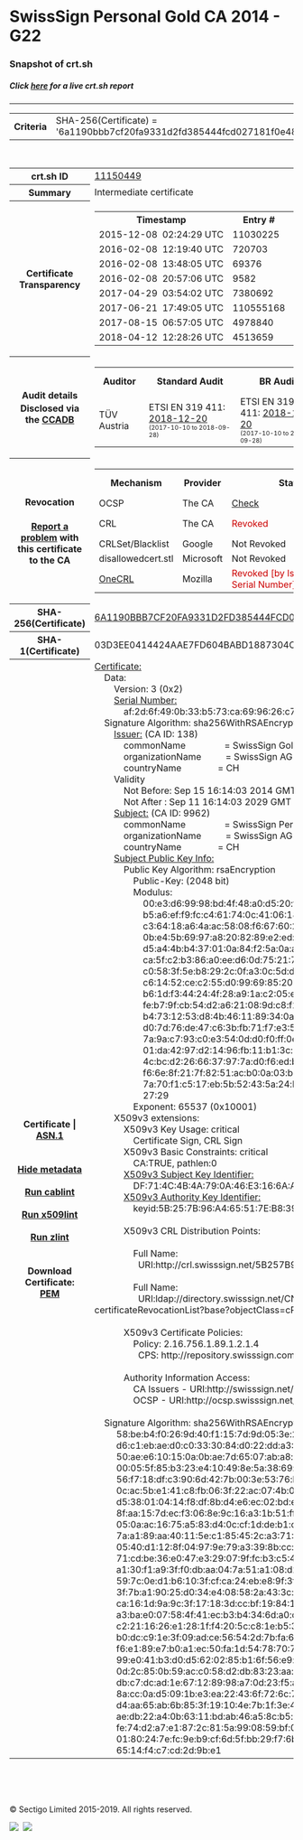 # SwissSign Personal Gold CA 2014 - G22
### Snapshot of crt.sh
##### Click [here](https://crt.sh/?q=6A1190BBB7CF20FA9331D2FD385444FCD027181F0E488D5EDA5C67EC567A0392) for a live crt.sh report

---
<!DOCTYPE HTML PUBLIC "-//W3C//DTD HTML 4.0 Transitional//EN">
<HTML>

<BODY>

<TABLE>
  <TR>
    <TH class="outer">Criteria</TH>
    <TD class="outer">SHA-256(Certificate) = '6a1190bbb7cf20fa9331d2fd385444fcd027181f0e488d5eda5c67ec567a0392'</TD>
  </TR>
</TABLE>
<BR>
<TABLE>
  <TR>
    <TH class="outer">crt.sh ID</TH>
    <TD class="outer"><A href="?id=11150449">11150449</A></TD>
  </TR>
  <TR>
    <TH class="outer">Summary</TH>
    <TD class="outer">Intermediate certificate</TD>
  </TR>
  <TR>
    <TH class="outer">Certificate<BR>Transparency</TH>
    <TD class="outer">
<TABLE class="options" style="margin-left:0px">
  <TR>
    <TH>Timestamp</TH>
    <TH>Entry #</TH>
    <TH>Log Operator</TH>
    <TH>Log URL</TH>
  </TR>
  <TR>
    <TD>2015-12-08&nbsp; <FONT class="small">02:24:29 UTC</FONT></TD>
    <TD>11030225</TD>
    <TD>Google</TD>
    <TD>https://ct.googleapis.com/pilot</TD>
  </TR>
  <TR>
    <TD>2016-02-08&nbsp; <FONT class="small">12:19:40 UTC</FONT></TD>
    <TD>720703</TD>
    <TD>Certly</TD>
    <TD>https://log.certly.io</TD>
  </TR>
  <TR>
    <TD>2016-02-08&nbsp; <FONT class="small">13:48:05 UTC</FONT></TD>
    <TD>69376</TD>
    <TD>Izenpe</TD>
    <TD>https://ct.izenpe.com</TD>
  </TR>
  <TR>
    <TD>2016-02-08&nbsp; <FONT class="small">20:57:06 UTC</FONT></TD>
    <TD>9582</TD>
    <TD>Venafi</TD>
    <TD>https://ctlog.api.venafi.com</TD>
  </TR>
  <TR>
    <TD>2017-04-29&nbsp; <FONT class="small">03:54:02 UTC</FONT></TD>
    <TD>7380692</TD>
    <TD>Let's Encrypt</TD>
    <TD>https://clicky.ct.letsencrypt.org</TD>
  </TR>
  <TR>
    <TD>2017-06-21&nbsp; <FONT class="small">17:49:05 UTC</FONT></TD>
    <TD>110555168</TD>
    <TD>Google</TD>
    <TD>https://ct.googleapis.com/rocketeer</TD>
  </TR>
  <TR>
    <TD>2017-08-15&nbsp; <FONT class="small">06:57:05 UTC</FONT></TD>
    <TD>4978840</TD>
    <TD>DigiCert</TD>
    <TD>https://ct.ws.symantec.com</TD>
  </TR>
  <TR>
    <TD>2018-04-12&nbsp; <FONT class="small">12:28:26 UTC</FONT></TD>
    <TD>4513659</TD>
    <TD>Sectigo</TD>
    <TD>https://dodo.ct.comodo.com</TD>
  </TR>
</TABLE>
    </TD>
  </TR>
  <TR>
    <TH class="outer">Audit details<BR>
      <DIV class="small" style="padding-top:3px">Disclosed via the
        <A href="//ccadb-public.secure.force.com/mozilla/PublicAllIntermediateCerts" target="_blank">CCADB</A></DIV>
    </TH>
    <TD class="outer">
<TABLE class="options" style="margin-left:0px">
  <TR>
    <TH>Auditor</TH>
    <TH>Standard Audit</TH>
    <TH>BR Audit</TH>
    <TH>EV SSL Audit</TH>
    <TH>Documents</TH>
    <TH>CCADB</TH>
    <TH>Root Owner / Certificate</TH>
  </TR>
  <TR>
    <TD style="vertical-align:middle">TÜV Austria</TD>
    <TD>ETSI EN 319 411:
      <A href="https://it-tuv.com/wp-content/uploads/2018/12/AA2018122002_Audit_Attestation_TA_CERT__SwissSign_Gold_G2.pdf" target="_blank">2018-12-20</A>
      <BR><FONT style="font-size:8pt">(2017-10-10 to 2018-09-28)</FONT></TD>
    <TD>ETSI EN 319 411:
      <A href="https://it-tuv.com/wp-content/uploads/2018/12/AA2018122002_Audit_Attestation_TA_CERT__SwissSign_Gold_G2.pdf" target="_blank">2018-12-20</A>
      <BR><FONT style="font-size:8pt">(2017-10-10 to 2018-09-28)</FONT></TD>
    <TD>ETSI EN 319 411:
      <A href="https://it-tuv.com/wp-content/uploads/2018/12/AA2018122002_Audit_Attestation_TA_CERT__SwissSign_Gold_G2.pdf" target="_blank">2018-12-20</A>
      <BR><FONT style="font-size:8pt">(2017-10-10 to 2018-09-28)</FONT></TD>
    <TD>
      <A href="http://repository.swisssign.com/SwissSign-Gold-CP-CPS.pdf" target="blank">CP</A>
      <A href="http://repository.swisssign.com/SwissSign-Gold-CP-CPS.pdf" target="blank">CPS</A>
    </TD>
    <TD><A href="//ccadb.force.com/001o000000xNwHZAA0" target="_blank">001o000000xNwHZAA0</A></TD>
    <TD><A href="/?id=1221">SwissSign AG</A></TD>
  </TR>
</TABLE>
    </TD>
  </TR>
  <TR>
    <TH class="outer">Revocation<BR><BR>
      <DIV class="small" style="padding-top:3px"><A href="?id=11150449&opt=problemreporting">Report a problem</A> with<BR>this certificate to the CA</DIV></TH>
    <TD class="outer">
      <TABLE class="options" style="margin-left:0px">
        <TR>
          <TH>Mechanism</TH>
          <TH>Provider</TH>
          <TH>Status</TH>
          <TH>Revocation Date</TH>
          <TH>Last Observed in CRL</TH>
          <TH>Last Checked <SPAN style="color:#CC0000;vertical-align:middle;font-size:70%;font-weight:normal">(Error)</SPAN></TH>
        </TR>
        <TR>
          <TD>OCSP</TD>
          <TD>The CA</TD>
          <TD><A href="?id=11150449&opt=ocsp">Check</A></TD>
          <TD><SPAN style="color:#888888">?</SPAN></TD>
          <TD><SPAN style="color:#888888">n/a</SPAN></TD>
          <TD><SPAN style="color:#888888">?</SPAN></TD>
        </TR>
        <TR>
          <TD>CRL</TD>
          <TD>The CA</TD>
          <TD><SPAN style="color:#CC0000">Revoked</SPAN></TD><TD>2018-12-11&nbsp; <FONT class="small">16:37:26 UTC</FONT></TD><TD>2019-08-27&nbsp; <FONT class="small">19:00:03 UTC</FONT></TD><TD>2019-12-04&nbsp; <FONT class="small">20:05:09 UTC</FONT></TD>
        </TR>
        <TR>
          <TD>CRLSet/Blacklist</TD>
          <TD>Google</TD>
          <TD>Not Revoked</TD>
          <TD><SPAN style="color:#888888">n/a</SPAN></TD>
          <TD><SPAN style="color:#888888">n/a</SPAN></TD>
          <TD><SPAN style="color:#888888">n/a</SPAN></TD>
        </TR>
        <TR>
          <TD>disallowedcert.stl</TD>
          <TD>Microsoft</TD>
          <TD>Not Revoked</TD>
          <TD><SPAN style="color:#888888">n/a</SPAN></TD>
          <TD><SPAN style="color:#888888">n/a</SPAN></TD>
          <TD><SPAN style="color:#888888">n/a</SPAN></TD>
        </TR>
        <TR>
          <TD><A href="/mozilla-onecrl" target="_blank">OneCRL</A></TD>
          <TD>Mozilla</TD>
          <TD><SPAN style="color:#CC0000">Revoked [by Issuer Name, Serial Number]</SPAN></TD><TD>2019-01-18&nbsp; <FONT class="small">11:45:13 UTC</FONT></TD>
          <TD><SPAN style="color:#888888">n/a</SPAN></TD>
          <TD><SPAN style="color:#888888">n/a</SPAN></TD>
        </TR>
      </TABLE>
    </TD>
  </TR>
  <TR>
    <TH class="outer">SHA-256(Certificate)</TH>
    <TD class="outer"><A href="//censys.io/certificates/6a1190bbb7cf20fa9331d2fd385444fcd027181f0e488d5eda5c67ec567a0392">6A1190BBB7CF20FA9331D2FD385444FCD027181F0E488D5EDA5C67EC567A0392</A></TD>
  </TR>
  <TR>
    <TH class="outer">SHA-1(Certificate)</TH>
    <TD class="outer">03D3EE0414424AAE7FD604BABD1887304C3D978F</TD>
  </TR>
  <TR>
    <TH class="outer">Certificate | <A href="?asn1=11150449">ASN.1</A>
      <SPAN class="small"><BR>
      <BR><BR><A href="?id=11150449&opt=nometadata">Hide metadata</A>
      <BR><BR><A href="?id=11150449&opt=cablint">Run cablint</A>
      <BR><BR><A href="?id=11150449&opt=x509lint">Run x509lint</A>
      <BR><BR><A href="?id=11150449&opt=zlint">Run zlint</A>
      <BR><BR><BR>Download Certificate: <A href="?d=11150449">PEM</A>
      </SPAN>
    </TH>
    <TD class="text"><A href="?d=11150449">Certificate:</A><BR>&nbsp;&nbsp;&nbsp;&nbsp;Data:<BR>&nbsp;&nbsp;&nbsp;&nbsp;&nbsp;&nbsp;&nbsp;&nbsp;Version:&nbsp;3&nbsp;(0x2)<BR>&nbsp;&nbsp;&nbsp;&nbsp;&nbsp;&nbsp;&nbsp;&nbsp;<A href="?serial=00af2d6f490b33b573ca699626c7c3dc">Serial&nbsp;Number:</A><BR>&nbsp;&nbsp;&nbsp;&nbsp;&nbsp;&nbsp;&nbsp;&nbsp;&nbsp;&nbsp;&nbsp;&nbsp;af:2d:6f:49:0b:33:b5:73:ca:69:96:26:c7:c3:dc<BR>&nbsp;&nbsp;&nbsp;&nbsp;Signature&nbsp;Algorithm:&nbsp;sha256WithRSAEncryption<BR>&nbsp;&nbsp;&nbsp;&nbsp;&nbsp;&nbsp;&nbsp;&nbsp;<A href="?caid=138">Issuer:</A> <SPAN class="small">(CA ID: 138)</SPAN><BR>&nbsp;&nbsp;&nbsp;&nbsp;&nbsp;&nbsp;&nbsp;&nbsp;&nbsp;&nbsp;&nbsp;&nbsp;commonName&nbsp;&nbsp;&nbsp;&nbsp;&nbsp;&nbsp;&nbsp;&nbsp;&nbsp;&nbsp;&nbsp;&nbsp;&nbsp;&nbsp;&nbsp;&nbsp;=&nbsp;SwissSign&nbsp;Gold&nbsp;CA&nbsp;-&nbsp;G2<BR>&nbsp;&nbsp;&nbsp;&nbsp;&nbsp;&nbsp;&nbsp;&nbsp;&nbsp;&nbsp;&nbsp;&nbsp;organizationName&nbsp;&nbsp;&nbsp;&nbsp;&nbsp;&nbsp;&nbsp;&nbsp;&nbsp;&nbsp;=&nbsp;SwissSign&nbsp;AG<BR>&nbsp;&nbsp;&nbsp;&nbsp;&nbsp;&nbsp;&nbsp;&nbsp;&nbsp;&nbsp;&nbsp;&nbsp;countryName&nbsp;&nbsp;&nbsp;&nbsp;&nbsp;&nbsp;&nbsp;&nbsp;&nbsp;&nbsp;&nbsp;&nbsp;&nbsp;&nbsp;&nbsp;=&nbsp;CH<BR>&nbsp;&nbsp;&nbsp;&nbsp;&nbsp;&nbsp;&nbsp;&nbsp;Validity<BR>&nbsp;&nbsp;&nbsp;&nbsp;&nbsp;&nbsp;&nbsp;&nbsp;&nbsp;&nbsp;&nbsp;&nbsp;Not&nbsp;Before:&nbsp;Sep&nbsp;15&nbsp;16:14:03&nbsp;2014&nbsp;GMT<BR>&nbsp;&nbsp;&nbsp;&nbsp;&nbsp;&nbsp;&nbsp;&nbsp;&nbsp;&nbsp;&nbsp;&nbsp;Not&nbsp;After&nbsp;:&nbsp;Sep&nbsp;11&nbsp;16:14:03&nbsp;2029&nbsp;GMT<BR>&nbsp;&nbsp;&nbsp;&nbsp;&nbsp;&nbsp;&nbsp;&nbsp;<A href="?caid=9962">Subject:</A> <SPAN class="small">(CA ID: 9962)</SPAN><BR>&nbsp;&nbsp;&nbsp;&nbsp;&nbsp;&nbsp;&nbsp;&nbsp;&nbsp;&nbsp;&nbsp;&nbsp;commonName&nbsp;&nbsp;&nbsp;&nbsp;&nbsp;&nbsp;&nbsp;&nbsp;&nbsp;&nbsp;&nbsp;&nbsp;&nbsp;&nbsp;&nbsp;&nbsp;=&nbsp;SwissSign&nbsp;Personal&nbsp;Gold&nbsp;CA&nbsp;2014&nbsp;-&nbsp;G22<BR>&nbsp;&nbsp;&nbsp;&nbsp;&nbsp;&nbsp;&nbsp;&nbsp;&nbsp;&nbsp;&nbsp;&nbsp;organizationName&nbsp;&nbsp;&nbsp;&nbsp;&nbsp;&nbsp;&nbsp;&nbsp;&nbsp;&nbsp;=&nbsp;SwissSign&nbsp;AG<BR>&nbsp;&nbsp;&nbsp;&nbsp;&nbsp;&nbsp;&nbsp;&nbsp;&nbsp;&nbsp;&nbsp;&nbsp;countryName&nbsp;&nbsp;&nbsp;&nbsp;&nbsp;&nbsp;&nbsp;&nbsp;&nbsp;&nbsp;&nbsp;&nbsp;&nbsp;&nbsp;&nbsp;=&nbsp;CH<BR>&nbsp;&nbsp;&nbsp;&nbsp;&nbsp;&nbsp;&nbsp;&nbsp;<A href="?spkisha256=de0f1794384b44f5c2fe3a944ae7d70b45ac6af9b89f32ea9456d984683c6daf">Subject&nbsp;Public&nbsp;Key&nbsp;Info:</A><BR>&nbsp;&nbsp;&nbsp;&nbsp;&nbsp;&nbsp;&nbsp;&nbsp;&nbsp;&nbsp;&nbsp;&nbsp;Public&nbsp;Key&nbsp;Algorithm:&nbsp;rsaEncryption<BR>&nbsp;&nbsp;&nbsp;&nbsp;&nbsp;&nbsp;&nbsp;&nbsp;&nbsp;&nbsp;&nbsp;&nbsp;&nbsp;&nbsp;&nbsp;&nbsp;Public-Key:&nbsp;(2048&nbsp;bit)<BR>&nbsp;&nbsp;&nbsp;&nbsp;&nbsp;&nbsp;&nbsp;&nbsp;&nbsp;&nbsp;&nbsp;&nbsp;&nbsp;&nbsp;&nbsp;&nbsp;Modulus:<BR>&nbsp;&nbsp;&nbsp;&nbsp;&nbsp;&nbsp;&nbsp;&nbsp;&nbsp;&nbsp;&nbsp;&nbsp;&nbsp;&nbsp;&nbsp;&nbsp;&nbsp;&nbsp;&nbsp;&nbsp;00:e3:d6:99:98:bd:4f:48:a0:d5:20:f5:1d:9e:28:<BR>&nbsp;&nbsp;&nbsp;&nbsp;&nbsp;&nbsp;&nbsp;&nbsp;&nbsp;&nbsp;&nbsp;&nbsp;&nbsp;&nbsp;&nbsp;&nbsp;&nbsp;&nbsp;&nbsp;&nbsp;b5:a6:ef:f9:fc:c4:61:74:0c:41:06:18:1a:de:ad:<BR>&nbsp;&nbsp;&nbsp;&nbsp;&nbsp;&nbsp;&nbsp;&nbsp;&nbsp;&nbsp;&nbsp;&nbsp;&nbsp;&nbsp;&nbsp;&nbsp;&nbsp;&nbsp;&nbsp;&nbsp;c3:64:18:a6:4a:ac:58:08:f6:67:60:2d:4e:1e:b0:<BR>&nbsp;&nbsp;&nbsp;&nbsp;&nbsp;&nbsp;&nbsp;&nbsp;&nbsp;&nbsp;&nbsp;&nbsp;&nbsp;&nbsp;&nbsp;&nbsp;&nbsp;&nbsp;&nbsp;&nbsp;0b:e4:5b:69:97:a8:20:82:89:e2:ed:52:0d:06:cc:<BR>&nbsp;&nbsp;&nbsp;&nbsp;&nbsp;&nbsp;&nbsp;&nbsp;&nbsp;&nbsp;&nbsp;&nbsp;&nbsp;&nbsp;&nbsp;&nbsp;&nbsp;&nbsp;&nbsp;&nbsp;d5:a4:4b:b4:37:01:0a:84:f2:5a:0a:a0:f7:14:d1:<BR>&nbsp;&nbsp;&nbsp;&nbsp;&nbsp;&nbsp;&nbsp;&nbsp;&nbsp;&nbsp;&nbsp;&nbsp;&nbsp;&nbsp;&nbsp;&nbsp;&nbsp;&nbsp;&nbsp;&nbsp;ca:5f:c2:b3:86:a0:ee:d6:0d:75:21:7f:6d:7f:34:<BR>&nbsp;&nbsp;&nbsp;&nbsp;&nbsp;&nbsp;&nbsp;&nbsp;&nbsp;&nbsp;&nbsp;&nbsp;&nbsp;&nbsp;&nbsp;&nbsp;&nbsp;&nbsp;&nbsp;&nbsp;c0:58:3f:5e:b8:29:2c:0f:a3:0c:5d:df:21:58:99:<BR>&nbsp;&nbsp;&nbsp;&nbsp;&nbsp;&nbsp;&nbsp;&nbsp;&nbsp;&nbsp;&nbsp;&nbsp;&nbsp;&nbsp;&nbsp;&nbsp;&nbsp;&nbsp;&nbsp;&nbsp;c6:14:52:ce:c2:55:d0:99:69:85:20:35:76:75:02:<BR>&nbsp;&nbsp;&nbsp;&nbsp;&nbsp;&nbsp;&nbsp;&nbsp;&nbsp;&nbsp;&nbsp;&nbsp;&nbsp;&nbsp;&nbsp;&nbsp;&nbsp;&nbsp;&nbsp;&nbsp;b6:1d:f3:44:24:4f:28:a9:1a:c2:05:e8:bb:65:38:<BR>&nbsp;&nbsp;&nbsp;&nbsp;&nbsp;&nbsp;&nbsp;&nbsp;&nbsp;&nbsp;&nbsp;&nbsp;&nbsp;&nbsp;&nbsp;&nbsp;&nbsp;&nbsp;&nbsp;&nbsp;fe:b7:9f:cb:54:d2:a6:21:08:9d:c8:f2:56:9e:19:<BR>&nbsp;&nbsp;&nbsp;&nbsp;&nbsp;&nbsp;&nbsp;&nbsp;&nbsp;&nbsp;&nbsp;&nbsp;&nbsp;&nbsp;&nbsp;&nbsp;&nbsp;&nbsp;&nbsp;&nbsp;b4:73:12:53:d8:4b:46:11:89:34:0a:2b:51:8d:f7:<BR>&nbsp;&nbsp;&nbsp;&nbsp;&nbsp;&nbsp;&nbsp;&nbsp;&nbsp;&nbsp;&nbsp;&nbsp;&nbsp;&nbsp;&nbsp;&nbsp;&nbsp;&nbsp;&nbsp;&nbsp;d0:7d:76:de:47:c6:3b:fb:71:f7:e3:52:56:4c:21:<BR>&nbsp;&nbsp;&nbsp;&nbsp;&nbsp;&nbsp;&nbsp;&nbsp;&nbsp;&nbsp;&nbsp;&nbsp;&nbsp;&nbsp;&nbsp;&nbsp;&nbsp;&nbsp;&nbsp;&nbsp;7a:9a:c7:93:c0:e3:54:0d:d0:f0:ff:0e:db:9d:b6:<BR>&nbsp;&nbsp;&nbsp;&nbsp;&nbsp;&nbsp;&nbsp;&nbsp;&nbsp;&nbsp;&nbsp;&nbsp;&nbsp;&nbsp;&nbsp;&nbsp;&nbsp;&nbsp;&nbsp;&nbsp;01:da:42:97:d2:14:96:fb:11:b1:3c:75:56:36:b1:<BR>&nbsp;&nbsp;&nbsp;&nbsp;&nbsp;&nbsp;&nbsp;&nbsp;&nbsp;&nbsp;&nbsp;&nbsp;&nbsp;&nbsp;&nbsp;&nbsp;&nbsp;&nbsp;&nbsp;&nbsp;4c:bc:d2:26:66:37:97:7a:d0:f6:ed:b3:ef:d5:d2:<BR>&nbsp;&nbsp;&nbsp;&nbsp;&nbsp;&nbsp;&nbsp;&nbsp;&nbsp;&nbsp;&nbsp;&nbsp;&nbsp;&nbsp;&nbsp;&nbsp;&nbsp;&nbsp;&nbsp;&nbsp;f6:6e:8f:21:7f:82:51:ac:b0:0a:03:b8:26:29:56:<BR>&nbsp;&nbsp;&nbsp;&nbsp;&nbsp;&nbsp;&nbsp;&nbsp;&nbsp;&nbsp;&nbsp;&nbsp;&nbsp;&nbsp;&nbsp;&nbsp;&nbsp;&nbsp;&nbsp;&nbsp;7a:70:f1:c5:17:eb:5b:52:43:5a:24:b0:ab:7f:f3:<BR>&nbsp;&nbsp;&nbsp;&nbsp;&nbsp;&nbsp;&nbsp;&nbsp;&nbsp;&nbsp;&nbsp;&nbsp;&nbsp;&nbsp;&nbsp;&nbsp;&nbsp;&nbsp;&nbsp;&nbsp;27:29<BR>&nbsp;&nbsp;&nbsp;&nbsp;&nbsp;&nbsp;&nbsp;&nbsp;&nbsp;&nbsp;&nbsp;&nbsp;&nbsp;&nbsp;&nbsp;&nbsp;Exponent:&nbsp;65537&nbsp;(0x10001)<BR>&nbsp;&nbsp;&nbsp;&nbsp;&nbsp;&nbsp;&nbsp;&nbsp;X509v3&nbsp;extensions:<BR>&nbsp;&nbsp;&nbsp;&nbsp;&nbsp;&nbsp;&nbsp;&nbsp;&nbsp;&nbsp;&nbsp;&nbsp;X509v3&nbsp;Key&nbsp;Usage:&nbsp;critical<BR>&nbsp;&nbsp;&nbsp;&nbsp;&nbsp;&nbsp;&nbsp;&nbsp;&nbsp;&nbsp;&nbsp;&nbsp;&nbsp;&nbsp;&nbsp;&nbsp;Certificate&nbsp;Sign,&nbsp;CRL&nbsp;Sign<BR>&nbsp;&nbsp;&nbsp;&nbsp;&nbsp;&nbsp;&nbsp;&nbsp;&nbsp;&nbsp;&nbsp;&nbsp;X509v3&nbsp;Basic&nbsp;Constraints:&nbsp;critical<BR>&nbsp;&nbsp;&nbsp;&nbsp;&nbsp;&nbsp;&nbsp;&nbsp;&nbsp;&nbsp;&nbsp;&nbsp;&nbsp;&nbsp;&nbsp;&nbsp;CA:TRUE,&nbsp;pathlen:0<BR>&nbsp;&nbsp;&nbsp;&nbsp;&nbsp;&nbsp;&nbsp;&nbsp;&nbsp;&nbsp;&nbsp;&nbsp;<A href="?ski=df714c4b4a790a46e3166aadc687b950814b3464">X509v3&nbsp;Subject&nbsp;Key&nbsp;Identifier:</A><BR>&nbsp;&nbsp;&nbsp;&nbsp;&nbsp;&nbsp;&nbsp;&nbsp;&nbsp;&nbsp;&nbsp;&nbsp;&nbsp;&nbsp;&nbsp;&nbsp;DF:71:4C:4B:4A:79:0A:46:E3:16:6A:AD:C6:87:B9:50:81:4B:34:64<BR>&nbsp;&nbsp;&nbsp;&nbsp;&nbsp;&nbsp;&nbsp;&nbsp;&nbsp;&nbsp;&nbsp;&nbsp;<A href="?ski=5b257b96a465517eb839f3c078665ee83ae7f0ee">X509v3&nbsp;Authority&nbsp;Key&nbsp;Identifier:</A><BR>&nbsp;&nbsp;&nbsp;&nbsp;&nbsp;&nbsp;&nbsp;&nbsp;&nbsp;&nbsp;&nbsp;&nbsp;&nbsp;&nbsp;&nbsp;&nbsp;keyid:5B:25:7B:96:A4:65:51:7E:B8:39:F3:C0:78:66:5E:E8:3A:E7:F0:EE<BR><BR>&nbsp;&nbsp;&nbsp;&nbsp;&nbsp;&nbsp;&nbsp;&nbsp;&nbsp;&nbsp;&nbsp;&nbsp;X509v3&nbsp;CRL&nbsp;Distribution&nbsp;Points:&nbsp;<BR><BR>&nbsp;&nbsp;&nbsp;&nbsp;&nbsp;&nbsp;&nbsp;&nbsp;&nbsp;&nbsp;&nbsp;&nbsp;&nbsp;&nbsp;&nbsp;&nbsp;Full&nbsp;Name:<BR>&nbsp;&nbsp;&nbsp;&nbsp;&nbsp;&nbsp;&nbsp;&nbsp;&nbsp;&nbsp;&nbsp;&nbsp;&nbsp;&nbsp;&nbsp;&nbsp;&nbsp;&nbsp;URI:http://crl.swisssign.net/5B257B96A465517EB839F3C078665EE83AE7F0EE<BR><BR>&nbsp;&nbsp;&nbsp;&nbsp;&nbsp;&nbsp;&nbsp;&nbsp;&nbsp;&nbsp;&nbsp;&nbsp;&nbsp;&nbsp;&nbsp;&nbsp;Full&nbsp;Name:<BR>&nbsp;&nbsp;&nbsp;&nbsp;&nbsp;&nbsp;&nbsp;&nbsp;&nbsp;&nbsp;&nbsp;&nbsp;&nbsp;&nbsp;&nbsp;&nbsp;&nbsp;&nbsp;URI:ldap://directory.swisssign.net/CN=5B257B96A465517EB839F3C078665EE83AE7F0EE%2CO=SwissSign%2CC=CH?certificateRevocationList?base?objectClass=cRLDistributionPoint<BR><BR>&nbsp;&nbsp;&nbsp;&nbsp;&nbsp;&nbsp;&nbsp;&nbsp;&nbsp;&nbsp;&nbsp;&nbsp;X509v3&nbsp;Certificate&nbsp;Policies:&nbsp;<BR>&nbsp;&nbsp;&nbsp;&nbsp;&nbsp;&nbsp;&nbsp;&nbsp;&nbsp;&nbsp;&nbsp;&nbsp;&nbsp;&nbsp;&nbsp;&nbsp;Policy:&nbsp;2.16.756.1.89.1.2.1.4<BR>&nbsp;&nbsp;&nbsp;&nbsp;&nbsp;&nbsp;&nbsp;&nbsp;&nbsp;&nbsp;&nbsp;&nbsp;&nbsp;&nbsp;&nbsp;&nbsp;&nbsp;&nbsp;CPS:&nbsp;http://repository.swisssign.com/SwissSign-Gold-CP-CPS.pdf<BR><BR>&nbsp;&nbsp;&nbsp;&nbsp;&nbsp;&nbsp;&nbsp;&nbsp;&nbsp;&nbsp;&nbsp;&nbsp;Authority&nbsp;Information&nbsp;Access:&nbsp;<BR>&nbsp;&nbsp;&nbsp;&nbsp;&nbsp;&nbsp;&nbsp;&nbsp;&nbsp;&nbsp;&nbsp;&nbsp;&nbsp;&nbsp;&nbsp;&nbsp;CA&nbsp;Issuers&nbsp;-&nbsp;URI:http://swisssign.net/cgi-bin/authority/download/5B257B96A465517EB839F3C078665EE83AE7F0EE<BR>&nbsp;&nbsp;&nbsp;&nbsp;&nbsp;&nbsp;&nbsp;&nbsp;&nbsp;&nbsp;&nbsp;&nbsp;&nbsp;&nbsp;&nbsp;&nbsp;OCSP&nbsp;-&nbsp;URI:http://ocsp.swisssign.net/5B257B96A465517EB839F3C078665EE83AE7F0EE<BR><BR>&nbsp;&nbsp;&nbsp;&nbsp;Signature&nbsp;Algorithm:&nbsp;sha256WithRSAEncryption<BR>&nbsp;&nbsp;&nbsp;&nbsp;&nbsp;&nbsp;&nbsp;&nbsp;&nbsp;58:be:b4:f0:26:9d:40:f1:15:7d:9d:05:3e:26:d5:be:2a:7a:<BR>&nbsp;&nbsp;&nbsp;&nbsp;&nbsp;&nbsp;&nbsp;&nbsp;&nbsp;d6:c1:eb:ae:d0:c0:33:30:84:d0:22:dd:a3:71:cf:ed:12:c1:<BR>&nbsp;&nbsp;&nbsp;&nbsp;&nbsp;&nbsp;&nbsp;&nbsp;&nbsp;50:ae:e6:10:15:0a:0b:ae:7d:65:07:ab:a8:be:44:62:c9:47:<BR>&nbsp;&nbsp;&nbsp;&nbsp;&nbsp;&nbsp;&nbsp;&nbsp;&nbsp;00:05:5f:85:b3:23:e4:10:49:8e:5a:38:69:a8:98:8c:0b:e1:<BR>&nbsp;&nbsp;&nbsp;&nbsp;&nbsp;&nbsp;&nbsp;&nbsp;&nbsp;56:f7:18:df:c3:90:6d:42:7b:00:3e:53:76:be:22:d7:02:c7:<BR>&nbsp;&nbsp;&nbsp;&nbsp;&nbsp;&nbsp;&nbsp;&nbsp;&nbsp;0c:ac:5b:e1:41:c8:fb:06:3f:22:ac:07:4b:0b:3e:ca:16:0d:<BR>&nbsp;&nbsp;&nbsp;&nbsp;&nbsp;&nbsp;&nbsp;&nbsp;&nbsp;d5:38:01:04:14:f8:df:8b:d4:e6:ec:02:bd:e8:0d:cd:21:4d:<BR>&nbsp;&nbsp;&nbsp;&nbsp;&nbsp;&nbsp;&nbsp;&nbsp;&nbsp;8f:aa:15:7d:ec:f3:06:8e:9c:16:a3:1b:51:ff:ef:75:27:ef:<BR>&nbsp;&nbsp;&nbsp;&nbsp;&nbsp;&nbsp;&nbsp;&nbsp;&nbsp;05:0a:ac:16:75:a5:83:d4:0c:cf:1d:de:b1:c0:24:83:43:12:<BR>&nbsp;&nbsp;&nbsp;&nbsp;&nbsp;&nbsp;&nbsp;&nbsp;&nbsp;7a:a1:89:aa:40:11:5e:c1:85:45:2c:a3:71:06:88:a6:90:ee:<BR>&nbsp;&nbsp;&nbsp;&nbsp;&nbsp;&nbsp;&nbsp;&nbsp;&nbsp;05:40:d1:12:8f:04:97:9e:79:a3:39:8b:cc:21:cb:8d:cb:95:<BR>&nbsp;&nbsp;&nbsp;&nbsp;&nbsp;&nbsp;&nbsp;&nbsp;&nbsp;71:cd:be:36:e0:47:e3:29:07:9f:fc:b3:c5:43:21:9e:79:01:<BR>&nbsp;&nbsp;&nbsp;&nbsp;&nbsp;&nbsp;&nbsp;&nbsp;&nbsp;a1:30:f1:a9:3f:f0:db:aa:04:7a:51:a1:08:d2:5b:7d:ef:90:<BR>&nbsp;&nbsp;&nbsp;&nbsp;&nbsp;&nbsp;&nbsp;&nbsp;&nbsp;59:7c:0e:d1:b6:10:3f:cf:ca:24:eb:e8:9f:3f:37:80:a6:be:<BR>&nbsp;&nbsp;&nbsp;&nbsp;&nbsp;&nbsp;&nbsp;&nbsp;&nbsp;3f:7b:a1:90:25:d0:34:e4:08:58:2a:43:3c:d9:7f:0a:88:db:<BR>&nbsp;&nbsp;&nbsp;&nbsp;&nbsp;&nbsp;&nbsp;&nbsp;&nbsp;ca:16:1d:9a:9c:3f:17:18:3d:cc:bf:19:84:17:99:30:5e:5e:<BR>&nbsp;&nbsp;&nbsp;&nbsp;&nbsp;&nbsp;&nbsp;&nbsp;&nbsp;a3:ba:e0:07:58:4f:41:ec:b3:b4:34:6d:a0:c0:74:1f:c3:c9:<BR>&nbsp;&nbsp;&nbsp;&nbsp;&nbsp;&nbsp;&nbsp;&nbsp;&nbsp;c2:21:16:26:e1:28:1f:f4:20:5c:c8:1e:b5:36:44:52:cc:60:<BR>&nbsp;&nbsp;&nbsp;&nbsp;&nbsp;&nbsp;&nbsp;&nbsp;&nbsp;b0:dc:c9:1e:3f:09:ad:ce:56:54:2d:7b:fa:62:f7:1d:8b:eb:<BR>&nbsp;&nbsp;&nbsp;&nbsp;&nbsp;&nbsp;&nbsp;&nbsp;&nbsp;f6:e1:89:e7:b0:a1:ec:50:fa:1d:54:78:70:76:40:5b:01:77:<BR>&nbsp;&nbsp;&nbsp;&nbsp;&nbsp;&nbsp;&nbsp;&nbsp;&nbsp;99:e0:41:b3:d0:d5:62:02:85:b1:6f:56:e9:b4:b4:56:ef:b6:<BR>&nbsp;&nbsp;&nbsp;&nbsp;&nbsp;&nbsp;&nbsp;&nbsp;&nbsp;0d:2c:85:0b:59:ac:c0:58:d2:db:83:23:aa:ea:b0:18:01:3d:<BR>&nbsp;&nbsp;&nbsp;&nbsp;&nbsp;&nbsp;&nbsp;&nbsp;&nbsp;db:c7:dc:ad:1e:67:12:89:98:a7:0d:23:f5:a7:5e:61:c9:bf:<BR>&nbsp;&nbsp;&nbsp;&nbsp;&nbsp;&nbsp;&nbsp;&nbsp;&nbsp;8a:cc:0a:d5:09:1b:e3:ea:22:43:6f:72:6c:7a:24:42:c8:93:<BR>&nbsp;&nbsp;&nbsp;&nbsp;&nbsp;&nbsp;&nbsp;&nbsp;&nbsp;d4:aa:65:ab:6b:85:3f:19:10:4e:7b:1f:3e:43:08:48:ba:76:<BR>&nbsp;&nbsp;&nbsp;&nbsp;&nbsp;&nbsp;&nbsp;&nbsp;&nbsp;ae:db:22:a4:0b:63:11:bd:ab:46:a5:8c:b5:e1:94:6b:57:3a:<BR>&nbsp;&nbsp;&nbsp;&nbsp;&nbsp;&nbsp;&nbsp;&nbsp;&nbsp;fe:74:d2:a7:e1:87:2c:81:5a:99:08:59:bf:0c:d2:83:93:d0:<BR>&nbsp;&nbsp;&nbsp;&nbsp;&nbsp;&nbsp;&nbsp;&nbsp;&nbsp;01:80:24:7e:fc:9e:b9:cf:6d:5f:bb:29:f7:6b:2b:ea:db:03:<BR>&nbsp;&nbsp;&nbsp;&nbsp;&nbsp;&nbsp;&nbsp;&nbsp;&nbsp;65:14:f4:c7:cd:2d:9b:e1<BR>    </TD>
  </TR>
</TABLE>

  <BR><BR><BR>

  <P class="copyright">&copy; Sectigo Limited 2015-2019. All rights reserved.</P>
  <DIV>
    <A href="https://sectigo.com/"><IMG src="/sectigo_s.png"></A>
    &nbsp;<A href="https://github.com/crtsh"><IMG src="/GitHub-Mark-32px.png"></A>
  </DIV>
</BODY>
</HTML>
